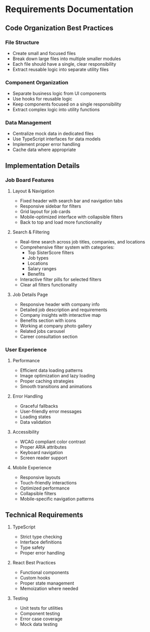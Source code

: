 # Requirements Documentation

## Code Organization Best Practices

### File Structure
- Create small and focused files
- Break down large files into multiple smaller modules
- Each file should have a single, clear responsibility
- Extract reusable logic into separate utility files

### Component Organization
- Separate business logic from UI components
- Use hooks for reusable logic
- Keep components focused on a single responsibility
- Extract complex logic into utility functions

### Data Management
- Centralize mock data in dedicated files
- Use TypeScript interfaces for data models
- Implement proper error handling
- Cache data where appropriate

## Implementation Details

### Job Board Features

1. Layout & Navigation
   - Fixed header with search bar and navigation tabs
   - Responsive sidebar for filters
   - Grid layout for job cards
   - Mobile-optimized interface with collapsible filters
   - Back to top and load more functionality

2. Search & Filtering
   - Real-time search across job titles, companies, and locations
   - Comprehensive filter system with categories:
     - Top SisterScore filters
     - Job types
     - Locations
     - Salary ranges
     - Benefits
   - Interactive filter pills for selected filters
   - Clear all filters functionality

3. Job Details Page
   - Responsive header with company info
   - Detailed job description and requirements
   - Company insights with interactive map
   - Benefits section with icons
   - Working at company photo gallery
   - Related jobs carousel
   - Career consultation section

### User Experience

1. Performance
   - Efficient data loading patterns
   - Image optimization and lazy loading
   - Proper caching strategies
   - Smooth transitions and animations

2. Error Handling
   - Graceful fallbacks
   - User-friendly error messages
   - Loading states
   - Data validation

3. Accessibility
   - WCAG compliant color contrast
   - Proper ARIA attributes
   - Keyboard navigation
   - Screen reader support

4. Mobile Experience
   - Responsive layouts
   - Touch-friendly interactions
   - Optimized performance
   - Collapsible filters
   - Mobile-specific navigation patterns

## Technical Requirements

1. TypeScript
   - Strict type checking
   - Interface definitions
   - Type safety
   - Proper error handling

2. React Best Practices
   - Functional components
   - Custom hooks
   - Proper state management
   - Memoization where needed

3. Testing
   - Unit tests for utilities
   - Component testing
   - Error case coverage
   - Mock data testing